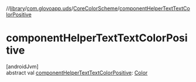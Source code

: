 //[library](../../../index.md)/[com.glovoapp.uds](../index.md)/[CoreColorScheme](index.md)/[componentHelperTextTextColorPositive](component-helper-text-text-color-positive.md)

# componentHelperTextTextColorPositive

[androidJvm]\
abstract val [componentHelperTextTextColorPositive](component-helper-text-text-color-positive.md): [Color](https://developer.android.com/reference/kotlin/androidx/compose/ui/graphics/Color.html)
